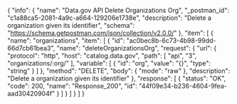 {
  "info": {
    "name": "Data.gov API Delete Organizations Org",
    "_postman_id": "c1a88ca5-2081-4a9c-a664-129206e1738e",
    "description": "Delete a organization given its identifier",
    "schema": "https://schema.getpostman.com/json/collection/v2.0.0/"
  },
  "item": [
    {
      "name": "organizations",
      "item": [
        {
          "id": "ac0bec8b-6c73-4b98-99dd-66d7cb61bea3",
          "name": "deleteOrganizationsOrg",
          "request": {
            "url": {
              "protocol": "http",
              "host": "catalog.data.gov",
              "path": [
                "api",
                "3",
                "organizations/:org/"
              ],
              "variable": [
                {
                  "id": "org",
                  "value": "{}",
                  "type": "string"
                }
              ]
            },
            "method": "DELETE",
            "body": {
              "mode": "raw"
            },
            "description": "Delete a organization given its identifier"
          },
          "response": [
            {
              "status": "OK",
              "code": 200,
              "name": "Response_200",
              "id": "44f09e34-b236-4604-9fea-aad30420904f"
            }
          ]
        }
      ]
    }
  ]
}